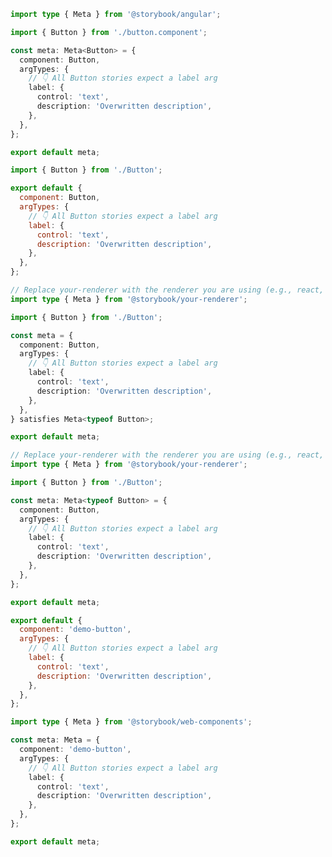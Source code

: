 ```ts filename="Button.stories.ts" renderer="angular" language="ts"
import type { Meta } from '@storybook/angular';

import { Button } from './button.component';

const meta: Meta<Button> = {
  component: Button,
  argTypes: {
    // 👇 All Button stories expect a label arg
    label: {
      control: 'text',
      description: 'Overwritten description',
    },
  },
};

export default meta;
```

```js filename="Button.stories.js|jsx" renderer="common" language="js"
import { Button } from './Button';

export default {
  component: Button,
  argTypes: {
    // 👇 All Button stories expect a label arg
    label: {
      control: 'text',
      description: 'Overwritten description',
    },
  },
};
```

```ts filename="Button.stories.ts|tsx" renderer="common" language="ts-4-9"
// Replace your-renderer with the renderer you are using (e.g., react, vue3, angular, etc.)
import type { Meta } from '@storybook/your-renderer';

import { Button } from './Button';

const meta = {
  component: Button,
  argTypes: {
    // 👇 All Button stories expect a label arg
    label: {
      control: 'text',
      description: 'Overwritten description',
    },
  },
} satisfies Meta<typeof Button>;

export default meta;
```

```ts filename="Button.stories.ts|tsx" renderer="common" language="ts"
// Replace your-renderer with the renderer you are using (e.g., react, vue3, angular, etc.)
import type { Meta } from '@storybook/your-renderer';

import { Button } from './Button';

const meta: Meta<typeof Button> = {
  component: Button,
  argTypes: {
    // 👇 All Button stories expect a label arg
    label: {
      control: 'text',
      description: 'Overwritten description',
    },
  },
};

export default meta;
```

```js filename="Button.stories.js" renderer="web-components" language="js"
export default {
  component: 'demo-button',
  argTypes: {
    // 👇 All Button stories expect a label arg
    label: {
      control: 'text',
      description: 'Overwritten description',
    },
  },
};
```

```ts filename="Button.stories.ts" renderer="web-components" language="ts"
import type { Meta } from '@storybook/web-components';

const meta: Meta = {
  component: 'demo-button',
  argTypes: {
    // 👇 All Button stories expect a label arg
    label: {
      control: 'text',
      description: 'Overwritten description',
    },
  },
};

export default meta;
```
